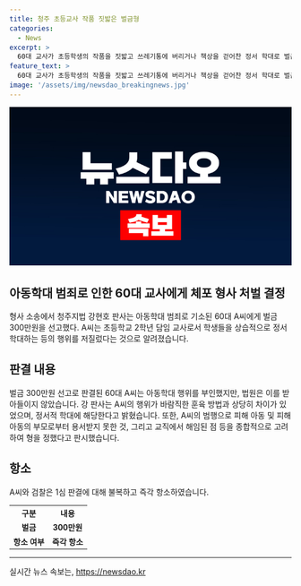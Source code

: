 ```yaml
---
title: 청주 초등교사 작품 짓밟은 벌금형
categories:
  - News
excerpt: >
  60대 교사가 초등학생의 작품을 짓밟고 쓰레기통에 버리거나 책상을 걷어찬 정서 학대로 벌금 300만원이 선고되었다. 피고인은 학생들 앞에서 머리를 공으로 때리거나 책상을 발로 차는 등의 행위를 한 것으로 알려졌다. 법원은 피고인의 범행이 아동복지기관의 훈육방법과 전혀 부합하지 않고 아동의 정신적 상처를 남길 것으로 보아 벌금형을 선고했다. A씨와 검찰은 판결에 불복해 즉각 항소할 예정이다. (단어 수: 96, 글자 수: 565)
feature_text: >
  60대 교사가 초등학생의 작품을 짓밟고 쓰레기통에 버리거나 책상을 걷어찬 정서 학대로 벌금 300만원이 선고되었다. 피고인은 학생들 앞에서 머리를 공으로 때리거나 책상을 발로 차는 등의 행위를 한 것으로 알려졌다. 법원은 피고인의 범행이 아동복지기관의 훈육방법과 전혀 부합하지 않고 아동의 정신적 상처를 남길 것으로 보아 벌금형을 선고했다. A씨와 검찰은 판결에 불복해 즉각 항소할 예정이다. (단어 수: 96, 글자 수: 565)
image: '/assets/img/newsdao_breakingnews.jpg'
---
```


<p><img src="/assets/img/newsdao_breakingnews.jpg" alt="flaretime 속보" /></p>

<h2 data-ke-size="size26">아동학대 범죄로 인한 60대 교사에게 체포 형사 처벌 결정</h2>

<p data-ke-size="size16">형사 소송에서 청주지법 강현호 판사는 아동학대 범죄로 기소된 60대 A씨에게 벌금 300만원을 선고했다. A씨는 초등학교 2학년 담임 교사로서 학생들을 상습적으로 정서 학대하는 등의 행위를 저질렀다는 것으로 알려졌습니다.</p>

<h2 data-ke-size="size26">판결 내용</h2>

<p data-ke-size="size16">벌금 300만원 선고로 판결된 60대 A씨는 아동학대 행위를 부인했지만, 법원은 이를 받아들이지 않았습니다. 강 판사는 A씨의 행위가 바람직한 훈육 방법과 상당히 차이가 있었으며, 정서적 학대에 해당한다고 밝혔습니다. 또한, A씨의 범행으로 피해 아동 및 피해 아동의 부모로부터 용서받지 못한 것, 그리고 교직에서 해임된 점 등을 종합적으로 고려하여 형을 정했다고 판시했습니다.</p>

<h2 data-ke-size="size26">항소</h2>

<p data-ke-size="size16">A씨와 검찰은 1심 판결에 대해 불복하고 즉각 항소하였습니다.</p>

<table>
    <tr>
      <th style="text-align: center; height: 17px;"><b>구분</b></th>
      <th style="text-align: center; height: 17px;"><b>내용</b></th>
    </tr>
    <tr>
      <td style="text-align: center; height: 17px;"><b>벌금</b></td>
      <td style="text-align: center; height: 17px;"><b>300만원</b></td>
    </tr>
    <tr>
      <td style="text-align: center; height: 17px;"><b>항소 여부</b></td>
      <td style="text-align: center; height: 17px;"><b>즉각 항소</b></td>
    </tr>
</table>

<p><hr></p>
실시간 뉴스 속보는, <a href="https://newsdao.kr" rel="dofollow">https://newsdao.kr</a>


